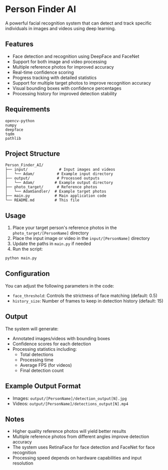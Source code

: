 # Person Finder AI

A powerful facial recognition system that can detect and track specific individuals in images and videos using deep learning.

## Features

- Face detection and recognition using DeepFace and FaceNet
- Support for both image and video processing
- Multiple reference photos for improved accuracy
- Real-time confidence scoring
- Progress tracking with detailed statistics
- Support for multiple target photos to improve recognition accuracy
- Visual bounding boxes with confidence percentages
- Processing history for improved detection stability

## Requirements

```
opencv-python
numpy
deepface
tqdm
pathlib
```

## Project Structure

```
Person_Finder_AI/
├── input/              # Input images and videos
│   └── Adam/          # Example input directory
├── output/            # Processed outputs
│   └── Adam/         # Example output directory
├── photo_target/      # Reference photos
│   └── AdamSandler/  # Example target photos
├── main.py           # Main application code
└── README.md         # This file
```

## Usage

1. Place your target person's reference photos in the `photo_target/[PersonName]` directory
2. Place the input image or video in the `input/[PersonName]` directory
3. Update the paths in `main.py` if needed
4. Run the script:

```bash
python main.py
```

## Configuration

You can adjust the following parameters in the code:

- `face_threshold`: Controls the strictness of face matching (default: 0.5)
- `history_size`: Number of frames to keep in detection history (default: 15)

## Output

The system will generate:
- Annotated images/videos with bounding boxes
- Confidence scores for each detection
- Processing statistics including:
  - Total detections
  - Processing time
  - Average FPS (for videos)
  - Final detection count

## Example Output Format

- Images: `output/[PersonName]/detection_output[N].jpg`
- Videos: `output/[PersonName]/detections_output[N].mp4`

## Notes

- Higher quality reference photos will yield better results
- Multiple reference photos from different angles improve detection accuracy
- The system uses RetinaFace for face detection and FaceNet for face recognition
- Processing speed depends on hardware capabilities and input resolution 
